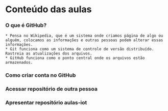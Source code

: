# Conteúdo das aulas

### O que é GitHub?
    * Pensa no Wikipedia, que é um sistema onde criamos página de algo ou alguém, colocamos as informações e outras pessoas podem alterar essas informações.
    * Git funciona como um sistema de controle de versão distribuído. Rastreia as atualizações dos arquivos.
    * GitHub funciona como o ponto central onde os arquivos estão armazenados.

### Como criar conta no GitHub

### Acessar repositório de outra pessoa

### Apresentar repositório aulas-iot

